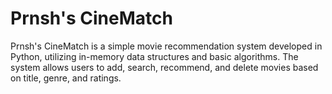# Prnsh's CineMatch
Prnsh's CineMatch is a simple movie recommendation system developed in Python, utilizing in-memory data structures and basic algorithms. The system allows users to add, search, recommend, and delete movies based on title, genre, and ratings.
